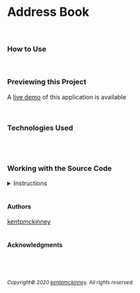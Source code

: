 
# Address Book



  <br/>

### How to Use


<br/>

### Previewing this Project


A [live demo](https://kentpmckinney.github.io/epi-address-book) of this application is available

<br/>

### Technologies Used

  <code></code>
  <br/>
  <br/>

### Working with the Source Code

<details>
  <summary>Instructions</summary>

  <br>
  The following are suggestions to help set up a development environment for this project. The actual steps needed may differ slightly depending on the operating system and other factors.

  <br/>

  ### Prerequisites

  The following software must be installed and properly configured on the target machine. 

   * An updated web browser (Internet Explorer may not be compatible)
 * Git (recommended)
  <br/>

  ### Setting up a Development Environment

  The following steps are meant to be a quick way to get the project up and running.

  1. Download a copy of the source code from: https://github.com/kentpmckinney/epi-address-book or clone using the repository link: https://github.com/kentpmckinney/epi-address-book.git
  <br/>

  ### Deployment

  

</details>

<br/>

#### Authors

[kentpmckinney](https://github.com/kentpmckinney)
<br/>
<br/>

#### Acknowledgments

<sub></sub>
<br/>
<br/>

###### <sub>Copyright&copy; 2020 [kentpmckinney](https://github.com/kentpmckinney). All rights reserved.</sub>